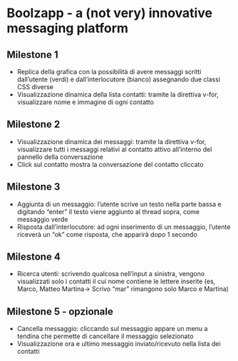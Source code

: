 # Boolzapp - a (not very) innovative messaging platform

## Milestone 1
- Replica della grafica con la possibilità di avere messaggi scritti dall’utente (verdi) e
 dall’interlocutore (bianco) assegnando due classi CSS diverse
- Visualizzazione dinamica della lista contatti: tramite la direttiva v-for, visualizzare
 nome e immagine di ogni contatto

## Milestone 2
- Visualizzazione dinamica dei messaggi: tramite la direttiva v-for, visualizzare tutti i
 messaggi relativi al contatto attivo all’interno del pannello della conversazione
- Click sul contatto mostra la conversazione del contatto cliccato

## Milestone 3
- Aggiunta di un messaggio: l’utente scrive un testo nella parte bassa e digitando
 “enter” il testo viene aggiunto al thread sopra, come messaggio verde
- Risposta dall’interlocutore: ad ogni inserimento di un messaggio, l’utente riceverà
 un “ok” come risposta, che apparirà dopo 1 secondo

## Milestone 4
- Ricerca utenti: scrivendo qualcosa nell’input a sinistra, vengono visualizzati solo i
 contatti il cui nome contiene le lettere inserite (es, Marco, Matteo Martina-> Scrivo
 “mar” rimangono solo Marco e Martina)

## Milestone 5 - opzionale
- Cancella messaggio: cliccando sul messaggio appare un menu a tendina che
 permette di cancellare il messaggio selezionato
- Visualizzazione ora e ultimo messaggio inviato/ricevuto nella lista dei contatti
